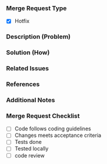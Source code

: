 ### Merge Request Type
- [x] Hotfix


<!-- 
Description - provides a brief summary of the hotfix issue being addressed. 
e.g. Regular expression has denial of service vulnerability as it allow remote 
code execution by accepting unsanitized parameter from user input. 
-->
### Description (Problem)



<!-- 
	Solution - highlights what was done in this merge request to fix the issue described.
	A screenshot shot may be included if its visual (Screenshot is Optional)
	e.g. 
	- Optimized regular expression by using specified patterns
	- Checked for nested quantifiers
	- Sanitized the inputs 
-->
### Solution (How)



<!-- 
Related Issues - Provide links for related issues created on jira or on gitlab issues section
This section is optional.
e.g.
[Issue 256](https://gitlab.com/city-plumbing-supplies-limited/pnh/digital/applications/microservices/backend/automation/neuralmimicry/aarnn/-/issues/256)
-->
### Related Issues



<!-- 
References - Provide links for the ticket in Jira
e.g.
[Task-400](https://highbournegroupltd.atlassian.net/jira/microservices/backend/task-400)
-->
### References 



<!-- 
Additional Notes - provides any additions info that the reviewers team or QA team would need
to know about the task.
It may include details like how to test
This section is optional.
-->
### Additional Notes



### Merge Request Checklist
 - [ ] Code follows coding guidelines
 - [ ] Changes meets acceptance criteria
 - [ ] Tests done
 - [ ] Tested locally
 - [ ] code review